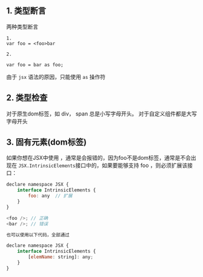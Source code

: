 ## 1. 类型断言

两种类型断言
```
1. 
var foo = <foo>bar  

2. 

var foo = bar as foo;
```

由于 `jsx` 语法的原因，只能使用 `as` 操作符  


## 2. 类型检查

对于原生dom标签，如 div， span 总是小写字母开头。 对于自定义组件都是大写字母开头  


## 3. 固有元素(dom标签)
如果你想在JSX中使用 <foo /> ，通常是会报错的，因为foo不是dom标签，通常是不会出现在 `JSX.IntrinsicElements`接口中的，如果要能够支持 foo ，则必须扩展该接口：  

```js
declare namespace JSX {
    interface IntrinsicElements {
        foo: any  // 扩展
    }
}

<foo />; // 正确
<bar />; // 错误

也可以使用以下代码，全部通过

declare namespace JSX {
    interface IntrinsicElements {
        [elemName: string]: any;
    }
}
```